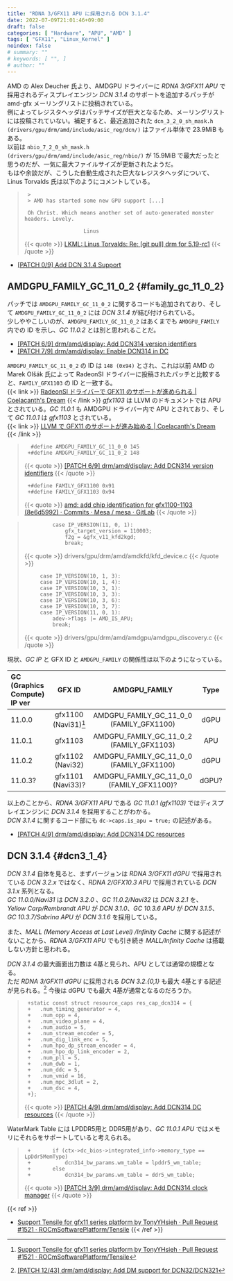 ```yaml
---
title: "RDNA 3/GFX11 APU に採用される DCN 3.1.4"
date: 2022-07-09T21:01:46+09:00
draft: false
categories: [ "Hardware", "APU", "AMD" ]
tags: [ "GFX11", "Linux_Kernel" ]
noindex: false
# summary: ""
# keywords: [ "", ]
# author: ""
---
```


AMD の Alex Deucher 氏より、AMDGPU ドライバーに *RDNA 3/GFX11 APU* で採用されるディスプレイエンジン *DCN 3.1.4* のサポートを追加するパッチが amd-gfx メーリングリストに投稿されている。  
例によってレジスタヘッダはパッチサイズが巨大となるため、メーリングリストには投稿されていない。補足すると、最近追加された `dcn_3_2_0_sh_mask.h (drivers/gpu/drm/amd/include/asic_reg/dcn/)` はファイル単体で 23.9MiB もある。  
以前は `nbio_7_2_0_sh_mask.h (drivers/gpu/drm/amd/include/asic_reg/nbio/)` が 15.9MiB で最大だったと思うのだが、一気に最大ファイルサイズが更新されたようだ。  
もはや余談だが、こうした自動生成された巨大なレジスタヘッダについて、Linus Torvalds 氏は以下のようにコメントしている。  

 > 		>
 > 		> AMD has started some new GPU support [...]
 > 		
 > 		Oh Christ. Which means another set of auto-generated monster headers. Lovely.
 > 		
 > 		                  Linus
 >
 > {{< quote >}} [LKML: Linus Torvalds: Re: [git pull] drm for 5.19-rc1](https://lkml.org/lkml/2022/5/25/1144) {{< /quote >}}

 * [[PATCH 0/9] Add DCN 3.1.4 Support](https://lists.freedesktop.org/archives/amd-gfx/2022-July/081237.html)

## AMDGPU_FAMILY_GC_11_0_2 {#family_gc_11_0_2}
パッチでは `AMDGPU_FAMILY_GC_11_0_2` に関するコードも追加されており、そして `AMDGPU_FAMILY_GC_11_0_2` には *DCN 3.1.4* が結び付けられている。  
少しややこしいのが、`AMDGPU_FAMILY_GC_11_0_2` はあくまでも `AMDGPU_FAMILY` 内での ID を示し、*GC 11.0.2* とは別と思われることだ。  

 * [[PATCH 6/9] drm/amd/display: Add DCN314 version identifiers](https://lists.freedesktop.org/archives/amd-gfx/2022-July/081240.html)
 * [[PATCH 7/9] drm/amd/display: Enable DCN314 in DC](https://lists.freedesktop.org/archives/amd-gfx/2022-July/081242.html)

`AMDGPU_FAMILY_GC_11_0_2` の ID は `148 (0x94)` とされ、これは以前 AMD の Marek Olšák 氏によって RadeonSI ドライバーに投稿されたパッチと比較すると、`FAMILY_GFX1103` の ID と一致する。  
{{< link >}} [RadeonSI ドライバーで GFX11 のサポートが進められる | Coelacanth's Dream](/posts/2022/05/05/radeonsi-gfx11/#chip_family) {{< /link >}}
*gfx1103* は LLVM のドキュメントでは APU とされている。*GC 11.0.1* も AMDGPU ドライバー内で APU とされており、そして *GC 11.0.1* は *gfx1103* とされている。  
{{< link >}} [LLVM で GFX11 のサポートが進み始める | Coelacanth's Dream](/posts/2022/04/28/llvm-gfx11/) {{< /link >}}

 > 		 #define AMDGPU_FAMILY_GC_11_0_0 145
 > 		+#define AMDGPU_FAMILY_GC_11_0_2 148
 >
 > {{< quote >}} [[PATCH 6/9] drm/amd/display: Add DCN314 version identifiers](https://lists.freedesktop.org/archives/amd-gfx/2022-July/081240.html) {{< /quote >}}
 >
 > 		+#define FAMILY_GFX1100 0x91
 > 		+#define FAMILY_GFX1103 0x94
 >
 > {{< quote >}} [amd: add chip identification for gfx1100-1103 (8e6d5992) · Commits · Mesa / mesa · GitLab](https://gitlab.freedesktop.org/mesa/mesa/-/commit/8e6d599238881bc63590457813dc8532cb5462ad) {{< /quote >}}

 > 				case IP_VERSION(11, 0, 1):
 > 					gfx_target_version = 110003;
 > 					f2g = &gfx_v11_kfd2kgd;
 > 					break;
 >
 > {{< quote >}} drivers/gpu/drm/amd/amdkfd/kfd_device.c {{< /quote >}}
 >
 > 			case IP_VERSION(10, 1, 3):
 > 			case IP_VERSION(10, 1, 4):
 > 			case IP_VERSION(10, 3, 1):
 > 			case IP_VERSION(10, 3, 3):
 > 			case IP_VERSION(10, 3, 6):
 > 			case IP_VERSION(10, 3, 7):
 > 			case IP_VERSION(11, 0, 1):
 > 				adev->flags |= AMD_IS_APU;
 > 				break;
 >
 > {{< quote >}} drivers/gpu/drm/amd/amdgpu/amdgpu_discovery.c {{< /quote >}}

現状、*GC IP* と GFX ID と `AMDGPU_FAMILY` の関係性は以下のようになっている。  

| GC (Graphics Compute) IP ver | GFX ID | AMDGPU_FAMILY | Type |
| :-------- | :-----: | :--: | :--: |
| 11.0.0    | gfx1100 (Navi31)[^tensile-gfx11] | AMDGPU_FAMILY_GC_11_0_0 (FAMILY_GFX1100) | dGPU |
| 11.0.1    | gfx1103 | AMDGPU_FAMILY_GC_11_0_2 (FAMILY_GFX1103) | APU  |
| 11.0.2    | gfx1102 (Navi32) | AMDGPU_FAMILY_GC_11_0_0 (FAMILY_GFX1100) | dGPU |
| 11.0.3?   | gfx1101 (Navi33)? | AMDGPU_FAMILY_GC_11_0_0 (FAMILY_GFX1100)? | dGPU? |

[^tensile-gfx11]: [Support Tensile for gfx11 series platform by TonyYHsieh · Pull Request #1521 · ROCmSoftwarePlatform/Tensile](https://github.com/ROCmSoftwarePlatform/Tensile/pull/1521/commits/3796d41aec358721fced1ed4337c27f69aeda3bb#diff-95d409aa7c33d03c94333a9a95ce6076cabf7428d1613137ccc7944151cd0972)

以上のことから、*RDNA 3/GFX11 APU* である *GC 11.0.1 (gfx1103)* ではディスプレイエンジンに *DCN 3.1.4* を採用することがわかる。  
*DCN 3.1.4* に関するコード部にも `dc->caps.is_apu = true;` の記述がある。  

 * [[PATCH 4/9] drm/amd/display: Add DCN314 DC resources](https://lists.freedesktop.org/archives/amd-gfx/2022-July/081245.html)

## DCN 3.1.4 {#dcn3_1_4}
*DCN 3.1.4* 自体を見ると、まずバージョンは *RDNA 3/GFX11 dGPU* で採用されている *DCN 3.2.x* ではなく、*RDNA 2/GFX10.3 APU* で採用されている *DCN 3.1.x* 系列となる。  
*GC 11.0.0/Navi31* は *DCN 3.2.0* 、*GC 11.0.2/Navi32* は *DCN 3.2.1* を、  
*Yellow Carp/Rembrandt APU* が *DCN 3.1.0*、*GC 10.3.6 APU* が *DCN 3.1.5*、*GC 10.3.7/Sabrina APU* が *DCN 3.1.6* を採用している。  

また、*MALL (Memory Access at Last Level) /Infinity Cache* に関する記述がないことから、*RDNA 3/GFX11 APU* でも引き続き *MALL/Infinity Cache* は搭載しない方針と思われる。  

*DCN 3.1.4* の最大画面出力数は 4基と見られ、APU としては通常の規模となる。  
ただ *RDNA 3/GFX11 dGPU* に採用される *DCN 3.2.{0,1}* も最大 4基とする記述が見られる。[^dcn_3_2] 今後は dGPU でも最大 4基が通常となるのだろうか。  

[^dcn_3_2]: [[PATCH 12/43] drm/amd/display: Add DM support for DCN32/DCN321](https://lists.freedesktop.org/archives/amd-gfx/2022-May/079583.html)

 > 		+static const struct resource_caps res_cap_dcn314 = {
 > 		+	.num_timing_generator = 4,
 > 		+	.num_opp = 4,
 > 		+	.num_video_plane = 4,
 > 		+	.num_audio = 5,
 > 		+	.num_stream_encoder = 5,
 > 		+	.num_dig_link_enc = 5,
 > 		+	.num_hpo_dp_stream_encoder = 4,
 > 		+	.num_hpo_dp_link_encoder = 2,
 > 		+	.num_pll = 5,
 > 		+	.num_dwb = 1,
 > 		+	.num_ddc = 5,
 > 		+	.num_vmid = 16,
 > 		+	.num_mpc_3dlut = 2,
 > 		+	.num_dsc = 4,
 > 		+};
 >
 > {{< quote >}} [[PATCH 4/9] drm/amd/display: Add DCN314 DC resources](https://lists.freedesktop.org/archives/amd-gfx/2022-July/081245.html) {{< /quote >}}

WaterMark Table には LPDDR5用と DDR5用があり、*GC 11.0.1 APU* ではメモリにそれらをサポートしていると考えられる。  

 > 		+		if (ctx->dc_bios->integrated_info->memory_type == LpDdr5MemType)
 > 		+			dcn314_bw_params.wm_table = lpddr5_wm_table;
 > 		+		else
 > 		+			dcn314_bw_params.wm_table = ddr5_wm_table;
 >
 > {{< quote >}} [[PATCH 3/9] drm/amd/display: Add DCN314 clock manager](https://lists.freedesktop.org/archives/amd-gfx/2022-July/081238.html) {{< /quote >}}

{{< ref >}}
 * [Support Tensile for gfx11 series platform by TonyYHsieh · Pull Request #1521 · ROCmSoftwarePlatform/Tensile](https://github.com/ROCmSoftwarePlatform/Tensile/pull/1521/commits/3796d41aec358721fced1ed4337c27f69aeda3bb#diff-95d409aa7c33d03c94333a9a95ce6076cabf7428d1613137ccc7944151cd0972)
{{< /ref >}}
